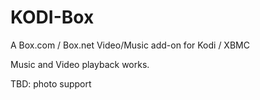 KODI-Box
========

A Box.com / Box.net Video/Music add-on for Kodi / XBMC

Music and Video playback works.

TBD: photo support
